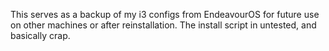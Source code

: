 This serves as a backup of my i3 configs from EndeavourOS for future use on other machines or after reinstallation. The install script in untested, and basically crap. 
